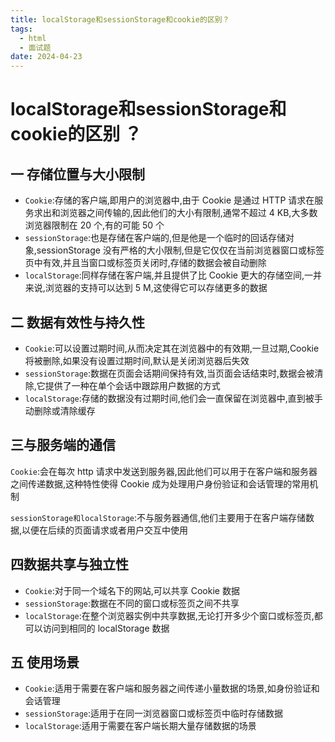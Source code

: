 ```yaml
---
title: localStorage和sessionStorage和cookie的区别？
tags:
  - html
  - 面试题
date: 2024-04-23
---
```

# localStorage和sessionStorage和cookie的区别 ？

## 一 存储位置与大小限制

- `Cookie`:存储的客户端,即用户的浏览器中,由于 Cookie 是通过 HTTP 请求在服务求出和浏览器之间传输的,因此他们的大小有限制,通常不超过 4 KB,大多数浏览器限制在 20 个,有的可能 50 个
- `sessionStorage`:也是存储在客户端的,但是他是一个临时的回话存储对象,sessionStorage 没有严格的大小限制,但是它仅仅在当前浏览器窗口或标签页中有效,并且当窗口或标签页关闭时,存储的数据会被自动删除
- `localStorage`:同样存储在客户端,并且提供了比 Cookie 更大的存储空间,一并来说,浏览器的支持可以达到 5 M,这使得它可以存储更多的数据

## 二 数据有效性与持久性

- `Cookie`:可以设置过期时间,从而决定其在浏览器中的有效期,一旦过期,Cookie 将被删除,如果没有设置过期时间,默认是关闭浏览器后失效
- `sessionStorage`:数据在页面会话期间保持有效,当页面会话结束时,数据会被清除,它提供了一种在单个会话中跟踪用户数据的方式
- `localStorage`:存储的数据没有过期时间,他们会一直保留在浏览器中,直到被手动删除或清除缓存

## 三与服务端的通信

`Cookie`:会在每次 http 请求中发送到服务器,因此他们可以用于在客户端和服务器之间传递数据,这种特性使得 Cookie 成为处理用户身份验证和会话管理的常用机制

`sessionStorage和localStorage`:不与服务器通信,他们主要用于在客户端存储数据,以便在后续的页面请求或者用户交互中使用

## 四数据共享与独立性

- `Cookie`:对于同一个域名下的网站,可以共享 Cookie 数据
- `sessionStorage`:数据在不同的窗口或标签页之间不共享
- `localStorage`:在整个浏览器实例中共享数据,无论打开多少个窗口或标签页,都可以访问到相同的 localStorage 数据

## 五 使用场景

- `Cookie`:适用于需要在客户端和服务器之间传递小量数据的场景,如身份验证和会话管理
- `sessionStorage`:适用于在同一浏览器窗口或标签页中临时存储数据
- `localStorage`:适用于需要在客户端长期大量存储数据的场景
